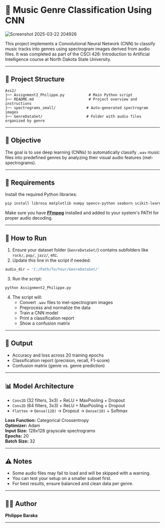 ﻿# 🎵 Music Genre Classification Using CNN 

![Screenshot 2025-03-22 204926](https://github.com/user-attachments/assets/28ae6a7b-12ee-48ee-b213-cfdb8d2277cc)

This project implements a Convolutional Neural Network (CNN) to classify music tracks into genres using spectrogram images derived from audio files. It was completed as part of the CSCI 426: Introduction to Artificial Intelligence course at North Dakota State University.

---

## 📁 Project Structure
```
Ass2/
├── Assignment2_Philippe.py           # Main Python script
├── README.md                         # Project overview and instructions
├── spectrograms_small/              # Auto-generated spectrogram images
├── GenreDataSet/                    # Folder with audio files organized by genre
```

---

## 🧠 Objective
The goal is to use deep learning (CNNs) to automatically classify `.wav` music files into predefined genres by analyzing their visual audio features (mel-spectrograms).

---

## 🔧 Requirements

Install the required Python libraries:
```bash
pip install librosa matplotlib numpy opencv-python seaborn scikit-learn tensorflow ffmpeg-python
```

Make sure you have [**FFmpeg**](https://ffmpeg.org/download.html) installed and added to your system's PATH for proper audio decoding.

---

## 🚀 How to Run

1. Ensure your dataset folder (`GenreDataSet/`) contains subfolders like `rock/`, `pop/`, `jazz/`, etc.
2. Update this line in the script if needed:
```python
audio_dir = 'C:/Path/To/Your/GenreDataSet/'
```
3. Run the script:
```bash
python Assignment2_Philippe.py
```
4. The script will:
   - Convert `.wav` files to mel-spectrogram images
   - Preprocess and normalize the data
   - Train a CNN model
   - Print a classification report
   - Show a confusion matrix

---

## 🧪 Output

- Accuracy and loss across 20 training epochs
- Classification report (precision, recall, F1-score)
- Confusion matrix (genre vs. genre prediction)

---

## 📊 Model Architecture

- `Conv2D` (32 filters, 3x3) + ReLU + MaxPooling + Dropout
- `Conv2D` (64 filters, 3x3) + ReLU + MaxPooling + Dropout
- `Flatten` → `Dense(128)` → Dropout → `Dense(10)` + Softmax

**Loss Function:** Categorical Crossentropy  
**Optimizer:** Adam  
**Input Size:** 128x128 grayscale spectrograms  
**Epochs:** 20  
**Batch Size:** 32

---

## ⚠️ Notes

- Some audio files may fail to load and will be skipped with a warning.
- You can test your setup on a smaller subset first.
- For best results, ensure balanced and clean data per genre.

---

## 👨‍💻 Author

**Philippe Baraka**  

---

